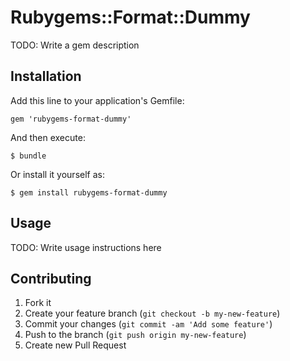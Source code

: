 # Rubygems::Format::Dummy

TODO: Write a gem description

## Installation

Add this line to your application's Gemfile:

    gem 'rubygems-format-dummy'

And then execute:

    $ bundle

Or install it yourself as:

    $ gem install rubygems-format-dummy

## Usage

TODO: Write usage instructions here

## Contributing

1. Fork it
2. Create your feature branch (`git checkout -b my-new-feature`)
3. Commit your changes (`git commit -am 'Add some feature'`)
4. Push to the branch (`git push origin my-new-feature`)
5. Create new Pull Request
